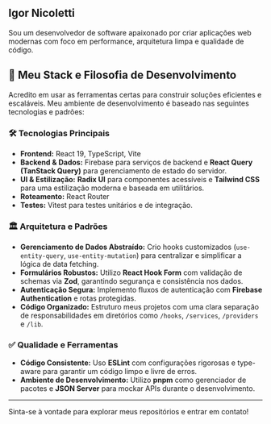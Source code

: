 ## Igor Nicoletti

Sou um desenvolvedor de software apaixonado por criar aplicações web modernas com foco em performance, arquitetura limpa e qualidade de código.

## 🚀 Meu Stack e Filosofia de Desenvolvimento

Acredito em usar as ferramentas certas para construir soluções eficientes e escaláveis. Meu ambiente de desenvolvimento é baseado nas seguintes tecnologias e padrões:

### 🛠️ Tecnologias Principais

* **Frontend:** React 19, TypeScript, Vite
* **Backend & Dados:** Firebase para serviços de backend e **React Query (TanStack Query)** para gerenciamento de estado do servidor.
* **UI & Estilização:** **Radix UI** para componentes acessíveis e **Tailwind CSS** para uma estilização moderna e baseada em utilitários.
* **Roteamento:** React Router
* **Testes:** Vitest para testes unitários e de integração.

### 🏛️ Arquitetura e Padrões

* **Gerenciamento de Dados Abstraído:** Crio hooks customizados (`use-entity-query`, `use-entity-mutation`) para centralizar e simplificar a lógica de data fetching.
* **Formulários Robustos:** Utilizo **React Hook Form** com validação de schemas via **Zod**, garantindo segurança e consistência nos dados.
* **Autenticação Segura:** Implemento fluxos de autenticação com **Firebase Authentication** e rotas protegidas.
* **Código Organizado:** Estruturo meus projetos com uma clara separação de responsabilidades em diretórios como `/hooks`, `/services`, `/providers` e `/lib`.

### ✅ Qualidade e Ferramentas

* **Código Consistente:** Uso **ESLint** com configurações rigorosas e type-aware para garantir um código limpo e livre de erros.
* **Ambiente de Desenvolvimento:** Utilizo **pnpm** como gerenciador de pacotes e **JSON Server** para mockar APIs durante o desenvolvimento.

---

Sinta-se à vontade para explorar meus repositórios e entrar em contato!
